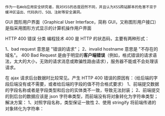 `作为一名Web应用安全研究者，我对XSS的态度迥然不同，并且认为XSS跨站脚本的危害不亚于缓冲区溢出、代码执行、SQL 注射等安全漏洞。`

GUI
图形用户界面（Graphical User Interface，简称 GUI，又称图形用户接口）是指采用图形方式显示的计算机操作用户界面


HTTP 400 错误
分类 编程技术
400 是 HTTP 的状态码，主要有两种形式：

1、bad request 意思是 "错误的请求"；
2、invalid hostname 意思是 "不存在的域名"。
400 Bad Request 是由于明显的**客户端错误**（例如，格式错误的请求语法，太大的大小，无效的请求消息或欺骗性路由请求），服务器不能或不会处理该请求。

在 ajax 请求后台数据时比较常见。产生 HTTP 400 错误的原因有：（给后端的字段后端没有或不需要，或者给后端的字段的值不符合格式要求）
1、前端提交数据的字段名称或者是字段类型和后台的实体类不一致，导致无法封装；
2、前端提交的到后台的数据应该是 json 字符串类型，而前端没有将对象转化为字符串类型；
解决方案：
1、对照字段名称，类型保证一致性
2、使用 stringify 将前端传递的对象转化为字符串：